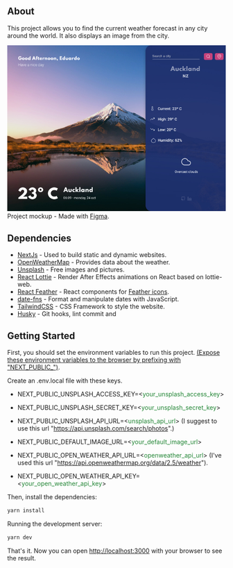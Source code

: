 ## About

This project allows you to find the current weather forecast in any city around the world. It also displays an image from the city.

<p>
  <img alt="Weather forecast page" src="./resources/demo/Weather-Forecast.jpg" width="600" />
  <br />
  <span>Project mockup - Made with <a href="https://www.figma.com" rel="noreferrer noopener" title="Project mockup link">Figma</a>.</span>
</p>

## Dependencies

- [NextJs](https://nextjs.org/) - Used to build static and dynamic websites.
- [OpenWeatherMap](https://openweathermap.org/) - Provides data about the weather.
- [Unsplash](https://unsplash.com/) - Free images and pictures.
- [React Lottie](https://github.com/chenqingspring/react-lottie) - Render After Effects animations on React based on lottie-web.
- [React Feather](https://github.com/feathericons/react-feather) - React components for [Feather icons](https://feathericons.com/).
- [date-fns](https://date-fns.org/) - Format and manipulate dates with JavaScript.
- [TailwindCSS](https://tailwindcss.com/) - CSS Framework to style the website.
- [Husky](https://typicode.github.io/husky/#/) - Git hooks, lint commit and 

## Getting Started

First, you should set the environment variables to run this project. [(Expose these environment variables to the browser by prefixing with "NEXT_PUBLIC_")](https://nextjs.org/docs/basic-features/environment-variables#exposing-environment-variables-to-the-browser).

Create an .env.local file with these keys.

- NEXT_PUBLIC_UNSPLASH_ACCESS_KEY=<<span style="color: #238636;">your_unsplash_access_key</span>>

- NEXT_PUBLIC_UNSPLASH_SECRET_KEY=<<span style="color: #238636;">your_unsplash_secret_key</span>>

- NEXT_PUBLIC_UNSPLASH_API_URL=<<span style="color: #238636;">unsplash_api_url</span>> (I suggest to use this url "https://api.unsplash.com/search/photos".)

- NEXT_PUBLIC_DEFAULT_IMAGE_URL=<<span style="color: #238636;">your_default_image_url</span>>

- NEXT_PUBLIC_OPEN_WEATHER_API_URL=<<span style="color: #238636;">openweather_api_url</span>> (I've used this url "https://api.openweathermap.org/data/2.5/weather").

- NEXT_PUBLIC_OPEN_WEATHER_API_KEY=<<span style="color: #238636;">your_open_weather_api_key</span>>

Then, install the dependencies:
```bash
yarn install
```

Running the development server:

```bash
yarn dev
```

That's it. Now you can open [http://localhost:3000](http://localhost:3000) with your browser to see the result.
